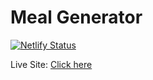 # Meal Generator

[![Netlify Status](https://api.netlify.com/api/v1/badges/891db81b-33d7-43c9-95d1-6536ef69d50e/deploy-status)](https://app.netlify.com/sites/mealmaker/deploys)

Live Site: [Click here](https://mealmaker.netlify.app/)
